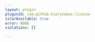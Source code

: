 ```yaml
---
layout: plugin
pluginId: com.github.hierynomus.license
isJarAvailable: true
error: NONE
violations: []

---
```

